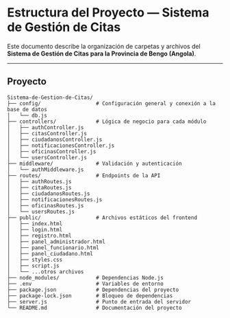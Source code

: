 # Estructura del Proyecto — Sistema de Gestión de Citas

Este documento describe la organización de carpetas y archivos del **Sistema de Gestión de Citas para la Provincia de Bengo (Angola)**.  

---

##  Proyecto

```plaintext
Sistema-de-Gestion-de-Citas/
├── config/                  # Configuración general y conexión a la base de datos
│   └── db.js
├── controllers/             # Lógica de negocio para cada módulo
│   ├── authController.js
│   ├── citasController.js
│   ├── ciudadanosController.js
│   ├── notificacionesController.js
│   ├── oficinasController.js
│   └── usersController.js
├── middleware/              # Validación y autenticación
│   └── authMiddleware.js
├── routes/                  # Endpoints de la API
│   ├── authRoutes.js
│   ├── citaRoutes.js
│   ├── ciudadanosRoutes.js
│   ├── notificacionesRoutes.js
│   ├── oficinasRoutes.js
│   └── usersRoutes.js
├── public/                  # Archivos estáticos del frontend
│   ├── index.html
│   ├── login.html
│   ├── registro.html
│   ├── panel_administrador.html
│   ├── panel_funcionario.html
│   ├── panel_ciudadano.html
│   ├── styles.css
│   ├── script.js
│   └── ...otros archivos
├── node_modules/            # Dependencias Node.js
├── .env                     # Variables de entorno
├── package.json             # Dependencias del proyecto
├── package-lock.json        # Bloqueo de dependencias
├── server.js                # Punto de entrada del servidor
└── README.md                # Documentación del proyecto

